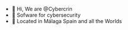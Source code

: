 - 👋 Hi, We are @Cybercrin
- 👀 Sofware for cybersecurity
- 🌱 Located in Málaga Spain and all the Worlds


<!---
Cybercrin/Cybercrin is a ✨ special ✨ repository because its `README.md` (this file) appears on your GitHub profile.
You can click the Preview link to take a look at your changes.
--->
